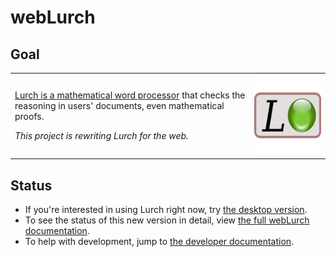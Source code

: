 
# webLurch

<!--
Removing this because the tests on Travis-CI are not correctly set up, and
need to be updated.  Specifically, PhantomJS requires netstat, which isn't
installed on the build platform, so we'll need to add configuration lines
that install netstat from a package manager before we can proceed.
[![Build status](https://travis-ci.org/nathancarter/weblurch.svg?branch=master)](https://travis-ci.org/nathancarter/weblurch)
-->

## Goal

<table border=0 cellpadding=0 cellspacing=0>
  <tr>
    <td>
      <p><a href='http://lurchmath.org'>Lurch is a mathematical word
        processor</a> that checks the reasoning in users' documents, even
        mathematical proofs.</p>
      <p><i>This project is rewriting Lurch for the web.</i></p>
    </td>
    <td>
      <img src='doc-src/desktop-lurch-icon.png' width='256' height='128'>
    </td>
  </tr>
</table>

## Status

 * If you're interested in using Lurch right now, try
   [the desktop version](http://lurchmath.org).
 * To see the status of this new version in detail, view [the full webLurch
   documentation](http://nathancarter.github.io/weblurch/docs).
 * To help with development, jump to [the developer
   documentation](http://nathancarter.github.io/weblurch/docs/developer/index.html).
